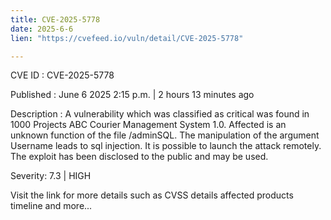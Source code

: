 ```yaml
---
title: CVE-2025-5778
date: 2025-6-6
lien: "https://cvefeed.io/vuln/detail/CVE-2025-5778"

---
```


CVE ID : CVE-2025-5778

Published :  June 6
2025
2:15 p.m. | 2 hours
13 minutes ago

Description : A vulnerability
which was classified as critical
was found in 1000 Projects ABC Courier Management System 1.0. Affected is an unknown function of the file /adminSQL. The manipulation of the argument Username leads to sql injection. It is possible to launch the attack remotely. The exploit has been disclosed to the public and may be used.

Severity: 7.3 | HIGH

Visit the link for more details
such as CVSS details
affected products
timeline
and more...
